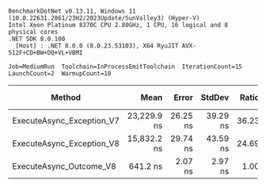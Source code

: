 ```

BenchmarkDotNet v0.13.11, Windows 11 (10.0.22631.2861/23H2/2023Update/SunValley3) (Hyper-V)
Intel Xeon Platinum 8370C CPU 2.80GHz, 1 CPU, 16 logical and 8 physical cores
.NET SDK 8.0.100
  [Host] : .NET 8.0.0 (8.0.23.53103), X64 RyuJIT AVX-512F+CD+BW+DQ+VL+VBMI

Job=MediumRun  Toolchain=InProcessEmitToolchain  IterationCount=15  
LaunchCount=2  WarmupCount=10  

```
| Method                    | Mean        | Error    | StdDev   | Ratio | RatioSD | Gen0   | Allocated | Alloc Ratio |
|-------------------------- |------------:|---------:|---------:|------:|--------:|-------:|----------:|------------:|
| ExecuteAsync_Exception_V7 | 23,229.9 ns | 26.25 ns | 39.29 ns | 36.23 |    0.20 | 0.0916 |    2504 B |       13.04 |
| ExecuteAsync_Exception_V8 | 15,832.2 ns | 29.74 ns | 43.59 ns | 24.69 |    0.16 | 0.0610 |    1816 B |        9.46 |
| ExecuteAsync_Outcome_V8   |    641.2 ns |  2.07 ns |  2.97 ns |  1.00 |    0.00 | 0.0076 |     192 B |        1.00 |
